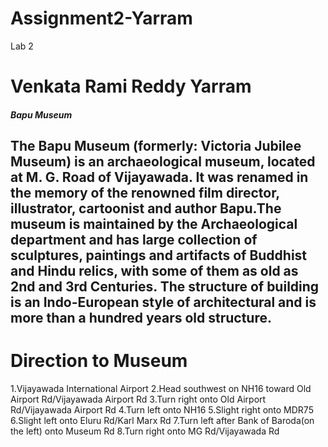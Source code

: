 # Assignment2-Yarram
Lab 2
# Venkata Rami Reddy Yarram
##### Bapu Museum
The Bapu Museum (formerly: Victoria Jubilee Museum) is an archaeological museum, **located at M. G. Road of Vijayawada**. It was renamed in the memory of the renowned film director, illustrator, cartoonist and author Bapu.The museum is maintained by the Archaeological department and has large collection of sculptures, paintings and artifacts of Buddhist and Hindu relics, with some of them as old as 2nd and 3rd Centuries. **The structure of building is an Indo-European style of architectural and is more than a hundred years old structure**.
---
# Direction to Museum
1.Vijayawada International Airport
2.Head southwest on NH16 toward Old Airport Rd/Vijayawada Airport Rd
3.Turn right onto Old Airport Rd/Vijayawada Airport Rd
4.Turn left onto NH16
5.Slight right onto MDR75
6.Slight left onto Eluru Rd/Karl Marx Rd
7.Turn left after Bank of Baroda(on the left) onto Museum Rd
8.Turn right onto MG Rd/Vijayawada Rd